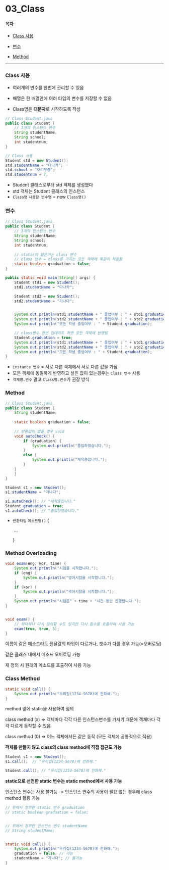 # 03_Class

#### 목차

- [Class 사용](#Class-사용)

- [변수](#변수)

- [Method](#Method)

  





---

### Class 사용

- 여러개의 변수를 한번에 관리할 수 있음

- 배열은 한 배열안에 여러 타입의 변수를 저장할 수 없음
- Class명은 **대문자**로 시작하도록 작성

```java
// Class Student.java 
public class Student {
    // 3개의 인스턴스 변수
    String studentName;
    String school;
    int studentnum;
}
```

```java
// Class 사용
Student std = new Student();
std.studentName = "다나카";
std.school = "오리무중";
std.studentnum = 7;
```

- Student 클래스로부터 std 객체를 생성했다
- std 객체는 Student 클래스의 인스턴스
- `Class명` `사용할 변수명` = new `Class명()`





### 변수

```java
// Class Student.java 
public class Student {
    // 3개의 인스턴스 변수
    String studentName;
    String school;
    int studentnum;
    
    // static이 붙은거는 class 변수
    // class 변수 = class를 가지는 모든 객체에 똑같이 적용됨
    static boolean graduation = false;
}
```

```java
public static void main(String[] args) {
    Student std1 = new Student();
    std1.studentName = "다나카";

    Student std2 = new Student();
    std2.studentName = "가나다";


    System.out.println(std1.studentName + " 졸업여부 : " + std1.graduation);
    System.out.println(std2.studentName + " 졸업여부 : " + std2.graduation);
    System.out.println("모든 학생 졸업여부 : " + Student.graduation);

    // class변수 한번 업데이트 하면 모든 객체에 반영됨
    Student.graduation = true;
    System.out.println(std1.studentName + " 졸업여부 : " + std1.graduation);
    System.out.println(std2.studentName + " 졸업여부 : " + std2.graduation);
    System.out.println("모든 학생 졸업여부 : " + Student.graduation);
}
```

- `instance 변수` = 서로 다른 객체에서 서로 다른 값을 가짐
- 모든 객체에 동일하게 반영하고 싶은 값이 있는경우는 `Class 변수` 사용 
- `객체명.변수` 말고 `Class명.변수`가 권장 방식





### Method

```java
// Class Student.java 
public class Student {
    String studentName;
    
    static boolean graduation = false;
    
    // 반환값이 없을 경우 void
    void autoCheck() {
        if (graduation) {
            System.out.println("졸업하였습니다.");
        }
        else {
            System.out.println("재학중입니다.");
        }
    }
    }
}
```

```java
Student s1 = new Student();
s1.studentName = "가나다";

s1.autoCheck(); // "재학중입니다."
Student.graduation = true;
s1.autoCheck(); // "졸업하였습니다."
```

- `반환타입` `메소드명()` {

  ​	...

  }





### Method Overloading

```java
void exam(eng, kor, time) {
    System.out.println("시험을 시작합니다.");
    if (eng) {
        System.out.println("영어시험을 시작합니다.");
    }
    if (kor) {
        System.out.println("국어시험을 시작합니다.");
    }
    System.out.println("시험은" + time + "시간 동안 진행됩니다.");
}


void exam() {
    // 하나하나 다시 정의할 수도 있지만 다시 함수를 호출하여 사용 가능
    exam(true, true, 5);
}
```

이름이 같은 메소드라도 전달값의 타입이 다르거나, 갯수가 다를 경우 가능(=오버로딩)

같은 클래스 내에서 메소드 오버로딩 가능

재 정의 시 원래의 메소드를 호출하여 사용 가능







### Class Method

```java
static void call() {
    System.out.println("우리집(1234-5678)에 전화해.");
}
```

method 앞에 static을 사용하여 정의

class method (x) => 객체마다 각각 다른 인스턴스변수를 가지기 때문에 객체마다 각각 다르게 동작할 수 있음

class method (0) => 어느 객체에서든 같은 동작 (모든 객체에 공통적으로 적용)



**객체를 만들지 않고 class의 class method에 직접 접근도 가능**

```java
Student s1 = new Student();
s1.call();	// "우리집(1234-5678)에 전화해."

Student.call(); // "우리집(1234-5678)에 전화해."
```



**static으로 선언한 static  변수는 static method에서 사용 가능**

인스턴스 변수는 사용 불가능 -> 인스턴스 변수의 사용이 필요 없는 경우에 class method 활용 가능

```java
// 위에서 정의한 static 변수 graduation
// static boolean graduation = false;


// 위에서 정의한 인스턴스 변수 studentName
// String studentName;


static void call() {
    System.out.println("우리집(1234-5678)에 전화해.");
    graduation = false; // 가능
    studentName = "가나다"; // 불가능
}
```

